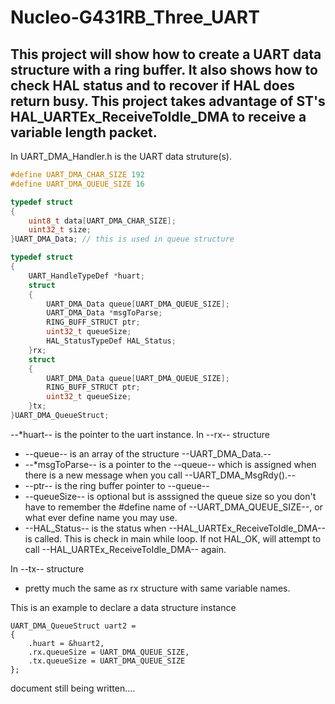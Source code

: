 # Nucleo-G431RB_Three_UART

## This project will show how to create a UART data structure with a ring buffer. It also shows how to check HAL status and to recover if HAL does return busy. This project takes advantage of ST's HAL_UARTEx_ReceiveToIdle_DMA to receive a variable length packet.

In UART_DMA_Handler.h is the UART data struture(s).

``` C
#define UART_DMA_CHAR_SIZE 192
#define UART_DMA_QUEUE_SIZE 16

typedef struct
{
	uint8_t data[UART_DMA_CHAR_SIZE];
	uint32_t size;
}UART_DMA_Data; // this is used in queue structure

typedef struct
{
	UART_HandleTypeDef *huart;
	struct
	{
		UART_DMA_Data queue[UART_DMA_QUEUE_SIZE];
		UART_DMA_Data *msgToParse;
		RING_BUFF_STRUCT ptr;
		uint32_t queueSize;
		HAL_StatusTypeDef HAL_Status;
	}rx;
	struct
	{
		UART_DMA_Data queue[UART_DMA_QUEUE_SIZE];
		RING_BUFF_STRUCT ptr;
		uint32_t queueSize;
	}tx;
}UART_DMA_QueueStruct;
```

--*huart-- is the pointer to the uart instance.
In --rx-- structure
+ --queue-- is an array of the structure --UART_DMA_Data.--
+ --*msgToParse-- is a pointer to the --queue-- which is assigned when there is a new message when you call --UART_DMA_MsgRdy().--
+ --ptr-- is the ring buffer pointer to --queue--
+ --queueSize-- is optional but is asssigned the queue size so you don't have to remember the #define name of --UART_DMA_QUEUE_SIZE--, or what ever define name you may use.
+ --HAL_Status-- is the status when --HAL_UARTEx_ReceiveToIdle_DMA-- is called. This is check in main while loop. If not HAL_OK, will attempt to call --HAL_UARTEx_ReceiveToIdle_DMA-- again.

In --tx-- structure
+ pretty much the same as rx structure with same variable names. 


This is an example to declare a data structure instance 
```
UART_DMA_QueueStruct uart2 =
{
	.huart = &huart2,
	.rx.queueSize = UART_DMA_QUEUE_SIZE,
	.tx.queueSize = UART_DMA_QUEUE_SIZE
};
```

document still being written....
